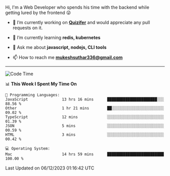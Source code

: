 Hi, I'm a Web Developer who spends his time with the backend while getting lured by the frontend 😜

- 🔭 I’m currently working on **[Quizifer](https://github.com/SutharMukesh/Quizifer/)** and would appreciate any pull requests on it.

- 🌱 I’m currently learning **redis, kubernetes**

- 💬 Ask me about **javascript, nodejs, CLI tools**

- 📫 How to reach me **mukeshsuthar336@gmail.com**

---
<!--START_SECTION:waka-->
![Code Time](http://img.shields.io/badge/Code%20Time-2%2C659%20hrs%2051%20mins-blue)

📊 **This Week I Spent My Time On** 

```text
💬 Programming Languages: 
JavaScript               13 hrs 16 mins      ██████████████████████░░░   88.56 % 
Other                    1 hr 21 mins        ██░░░░░░░░░░░░░░░░░░░░░░░   09.02 % 
TypeScript               12 mins             ░░░░░░░░░░░░░░░░░░░░░░░░░   01.39 % 
JSON                     5 mins              ░░░░░░░░░░░░░░░░░░░░░░░░░   00.59 % 
HTML                     3 mins              ░░░░░░░░░░░░░░░░░░░░░░░░░   00.42 % 

💻 Operating System: 
Mac                      14 hrs 59 mins      █████████████████████████   100.00 % 
```


 Last Updated on 06/12/2023 01:16:42 UTC
<!--END_SECTION:waka-->
